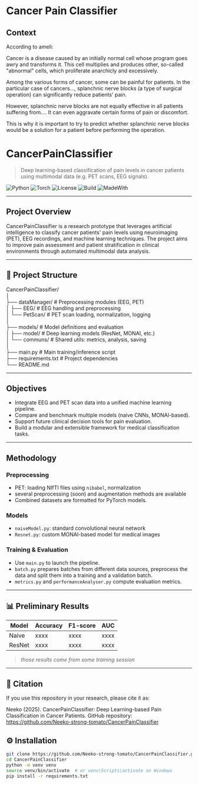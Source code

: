 # Cancer Pain Classifier

## Context

According to ameli:

Cancer is a disease caused by an initially normal cell whose program goes awry and transforms it. This cell multiplies and produces other, so-called "abnormal" cells, which proliferate anarchicly and excessively.

Among the various forms of cancer, some can be painful for patients. In the particular case of cancers..., splanchnic nerve blocks (a type of surgical operation) can significantly reduce patients' pain.

However, splanchnic nerve blocks are not equally effective in all patients suffering from.... It can even aggravate certain forms of pain or discomfort.

This is why it is important to try to predict whether splanchnic nerve blocks would be a solution for a patient before performing the operation.



#  CancerPainClassifier

> Deep learning-based classification of pain levels in cancer patients using multimodal data (e.g. PET scans, EEG signals).

![Python](https://img.shields.io/badge/python-3.10-blue)
![Torch](https://img.shields.io/badge/torch-2.0-orange)
![License](https://img.shields.io/badge/license-MIT-green)
![Build](https://img.shields.io/badge/status-Prototype-yellow)
![MadeWith](https://img.shields.io/badge/made%20with-MONAI-blue)

---

## Project Overview

CancerPainClassifier is a research prototype that leverages artificial intelligence to classify cancer patients' pain levels using neuroimaging (PET), EEG recordings, and machine learning techniques. The project aims to improve pain assessment and patient stratification in clinical environments through automated multimodal data analysis.

---

## 📁 Project Structure

CancerPainClassifier/  
│  
├── dataManager/ # Preprocessing modules (EEG, PET)  
│ ├── EEG/ # EEG handling and preprocessing  
│ └── PetScan/ # PET scan loading, normalization, logging  
│  
├── models/ # Model definitions and evaluation  
│ ├── model/ # Deep learning models (ResNet, MONAI, etc.)  
│ └── communs/ # Shared utils: metrics, analysis, saving  
│  
├── main.py # Main training/inference script  
├── requirements.txt # Project dependencies  
└── README.md


---

##  Objectives

- Integrate EEG and PET scan data into a unified machine learning pipeline.
- Compare and benchmark multiple models (naive CNNs, MONAI-based).
- Support future clinical decision tools for pain evaluation.
- Build a modular and extensible framework for medical classification tasks.

---

## Methodology

### Preprocessing
- PET: loading NIfTI files using `nibabel`, normalization
- several preprocessing (soon) and augmentation methods are available
- Combined datasets are formatted for PyTorch models.

### Models
- `naiveModel.py`: standard convolutional neural network
- `Resnet.py`: custom MONAI-based model for medical images

### Training & Evaluation
- Use `main.py` to launch the pipeline.
- `batch.py` prepares batches from different data sources, preprocess the data and split them into a training and a validation batch.
- `metrics.py` and `performanceAnalyser.py` compute evaluation metrics.

---

## 📊 Preliminary Results

| Model         | Accuracy | F1-score | AUC    |
|---------------|----------|----------|--------|
| Naive         | xxxx     | xxxx     | xxxx   |
| ResNet        | xxxx     | xxxx     | xxxx   |

> *those results come from some training session*

---

## 📖 Citation

If you use this repository in your research, please cite it as:

Neeko (2025). CancerPainClassifier: Deep Learning-based Pain Classification in Cancer Patients. GitHub repository: https://github.com/Neeko-strong-tomato/CancerPainClassifier

## ⚙️ Installation

```bash
git clone https://github.com/Neeko-strong-tomato/CancerPainClassifier.git
cd CancerPainClassifier
python -m venv venv
source venv/bin/activate  # or venv\Scripts\activate on Windows
pip install -r requirements.txt
